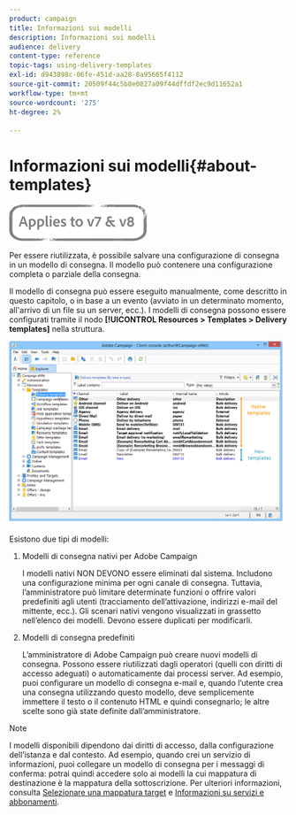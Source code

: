 ```yaml
---
product: campaign
title: Informazioni sui modelli
description: Informazioni sui modelli
audience: delivery
content-type: reference
topic-tags: using-delivery-templates
exl-id: d943898c-06fe-451d-aa28-8a95665f4112
source-git-commit: 20509f44c5b8e0827a09f44dffdf2ec9d11652a1
workflow-type: tm+mt
source-wordcount: '275'
ht-degree: 2%

---
```


# Informazioni sui modelli{#about-templates}

![](../../assets/common.svg)

Per essere riutilizzata, è possibile salvare una configurazione di consegna in un modello di consegna. Il modello può contenere una configurazione completa o parziale della consegna.

Il modello di consegna può essere eseguito manualmente, come descritto in questo capitolo, o in base a un evento (avviato in un determinato momento, all&#39;arrivo di un file su un server, ecc.). I modelli di consegna possono essere configurati tramite il nodo **[!UICONTROL Resources > Templates > Delivery templates]** nella struttura.

![](assets/s_user_template_list.png)

Esistono due tipi di modelli:

1. Modelli di consegna nativi per Adobe Campaign

   I modelli nativi NON DEVONO essere eliminati dal sistema. Includono una configurazione minima per ogni canale di consegna. Tuttavia, l’amministratore può limitare determinate funzioni o offrire valori predefiniti agli utenti (tracciamento dell’attivazione, indirizzi e-mail del mittente, ecc.). Gli scenari nativi vengono visualizzati in grassetto nell’elenco dei modelli. Devono essere duplicati per modificarli.

1. Modelli di consegna predefiniti

   L’amministratore di Adobe Campaign può creare nuovi modelli di consegna. Possono essere riutilizzati dagli operatori (quelli con diritti di accesso adeguati) o automaticamente dai processi server. Ad esempio, puoi configurare un modello di consegna e-mail e, quando l’utente crea una consegna utilizzando questo modello, deve semplicemente immettere il testo o il contenuto HTML e quindi consegnarlo; le altre scelte sono già state definite dall’amministratore.

>[!NOTE]
>
>I modelli disponibili dipendono dai diritti di accesso, dalla configurazione dell’istanza e dal contesto. Ad esempio, quando crei un servizio di informazioni, puoi collegare un modello di consegna per i messaggi di conferma: potrai quindi accedere solo ai modelli la cui mappatura di destinazione è la mappatura della sottoscrizione. Per ulteriori informazioni, consulta [Selezionare una mappatura target](selecting-a-target-mapping.md) e [Informazioni su servizi e abbonamenti](about-services-and-subscriptions.md).
